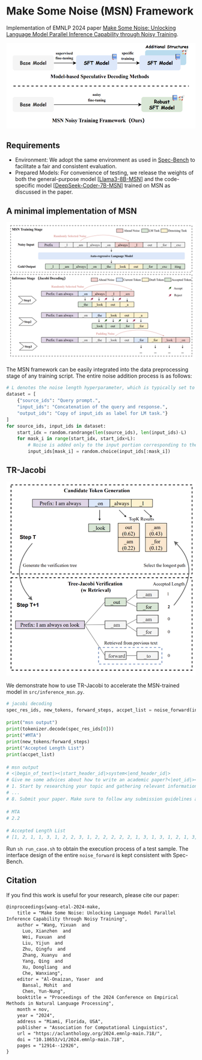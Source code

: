 # Make Some Noise (MSN) Framework
Implementation of EMNLP 2024 paper [Make Some Noise: Unlocking Language Model Parallel Inference
Capability through Noisy Training](https://arxiv.org/pdf/2406.17404).

<div style="text-align: center">
<img src="./pic/intro.png"/>
</div>

## Requirements
- Environment: We adopt the same environment as used in [Spec-Bench](https://github.com/hemingkx/Spec-Bench) to facilitate a fair and consistent evaluation.
- Prepared Models: For convenience of testing, we release the weights of both the general-purpose model [[Llama3-8B-MSN](https://huggingface.co/DecoderImmortal/Llama3-8B-MSN)] and the code-specific model [[DeepSeek-Coder-7B-MSN](https://huggingface.co/DecoderImmortal/DeepSeek-Coder-7B-MSN)] trained on MSN as discussed in the paper.

## A minimal implementation of MSN

<div style="text-align: center">
<img src="./pic/msn.png"/>
</div>

The MSN framework can be easily integrated into the data preprocessing stage of any training script. The entire noise addition process is as follows:

```python
# L denotes the noise length hyperparameter, which is typically set to 5.
dataset = [
    {"source_ids": "Query prompt.",
    "input_ids": "Concatenation of the query and response.",
    "output_ids": "Copy of input_ids as label for LM task."}
]
for source_ids, input_ids in dataset:
    start_idx = random.randrange(len(source_ids), len(input_ids)-L)
    for mask_i in range(start_idx, start_idx+L):
        # Noise is added only to the input portion corresponding to the response.
        input_ids[mask_i] = random.choice(input_ids[:mask_i])

```

## TR-Jacobi

<div style="text-align: center">
<img src="./pic/tr-jacobi.png"/>
</div>

We demonstrate how to use TR-Jacobi to accelerate the MSN-trained model in ```src/inference_msn.py```.

```python
# jacobi decoding
spec_res_ids, new_tokens, forward_steps, accpet_list = noise_forward(input_ids.cuda(), model, tokenizer, args.max_new_tokens)

print("msn output")
print(tokenizer.decode(spec_res_ids[0]))
print("#MTA")
print(new_tokens/forward_steps)
print("Accepted Length List")
print(accpet_list)

# msn output
# <|begin_of_text|><|start_header_id|>system<|end_header_id|>
# Give me some advices about how to write an academic paper?<|eot_id|><|start_header_id|>assistant<|end_header_id|>
# 1. Start by researching your topic and gathering relevant information. Make sure to take notes and organize your research in a way that makes sense.
# ...
# 8. Submit your paper. Make sure to follow any submission guidelines and make sure to submit your paper on time.<|eot_id|><|eot_id|>.

# MTA
# 2.2

# Accepted Length List
# [1, 2, 1, 1, 3, 1, 2, 2, 3, 1, 2, 2, 2, 2, 2, 1, 3, 1, 3, 1, 2, 1, 3, 2, 2, 2, 1, 2, 1, 2, 3, 2, 3, 3, 2, 2, 2, 2, 2, 2, 2, 2, 1, 5, 1, 3, 1, 5, 2, 1, 3, 2, 2, 2, 3, 2, 5, 1, 3, 2, 3, 2, 3, 2, 1, 4, 3, 1, 2, 2, 3, 6, 1, 2, 2, 2, 3, 2, 2, 3, 3, 2, 3, 2, 2, 2, 1, 2, 2, 2, 3, 3, 3, 1, 4, 2, 1, 2, 2, 2]
```

Run ```sh run_case.sh``` to obtain the execution process of a test sample.
The interface design of the entire ```noise_forward``` is kept consistent with Spec-Bench.







## Citation
If you find this work is useful for your research, please cite our paper:

```
@inproceedings{wang-etal-2024-make,
    title = "Make Some Noise: Unlocking Language Model Parallel Inference Capability through Noisy Training",
    author = "Wang, Yixuan  and
      Luo, Xianzhen  and
      Wei, Fuxuan  and
      Liu, Yijun  and
      Zhu, Qingfu  and
      Zhang, Xuanyu  and
      Yang, Qing  and
      Xu, Dongliang  and
      Che, Wanxiang",
    editor = "Al-Onaizan, Yaser  and
      Bansal, Mohit  and
      Chen, Yun-Nung",
    booktitle = "Proceedings of the 2024 Conference on Empirical Methods in Natural Language Processing",
    month = nov,
    year = "2024",
    address = "Miami, Florida, USA",
    publisher = "Association for Computational Linguistics",
    url = "https://aclanthology.org/2024.emnlp-main.718/",
    doi = "10.18653/v1/2024.emnlp-main.718",
    pages = "12914--12926",
}
```
